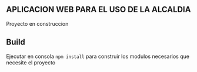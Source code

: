 ## APLICACION WEB PARA EL USO DE LA ALCALDIA

Proyecto en construccion

## Build
Ejecutar en consola `npm install` para construir los modulos necesarios que necesite el proyecto